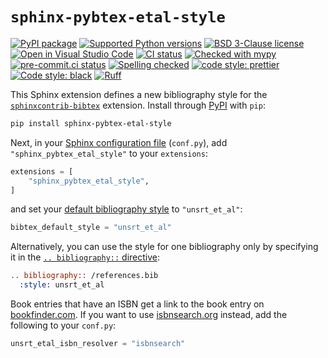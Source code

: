# `sphinx-pybtex-etal-style`

[![PyPI package](https://badge.fury.io/py/sphinx-pybtex-etal-style.svg)](https://pypi.org/project/sphinx-pybtex-etal-style)
[![Supported Python versions](https://img.shields.io/pypi/pyversions/sphinx-pybtex-etal-style)](https://pypi.org/project/sphinx-pybtex-etal-style)
[![BSD 3-Clause license](https://img.shields.io/badge/License-BSD_3--Clause-blue.svg)](https://opensource.org/licenses/BSD-3-Clause)
[![Open in Visual Studio Code](https://img.shields.io/badge/vscode-open-blue?logo=visualstudiocode)](https://open.vscode.dev/ComPWA/sphinx-pybtex-etal-style)
[![CI status](https://github.com/ComPWA/sphinx-pybtex-etal-style/workflows/CI/badge.svg)](https://github.com/ComPWA/sphinx-pybtex-etal-style/actions?query=branch%3Amain+workflow%3ACI)
[![Checked with mypy](http://www.mypy-lang.org/static/mypy_badge.svg)](https://mypy.readthedocs.io)
[![pre-commit.ci status](https://results.pre-commit.ci/badge/github/ComPWA/sphinx-pybtex-etal-style/main.svg)](https://results.pre-commit.ci/latest/github/ComPWA/sphinx-pybtex-etal-style/main)
[![Spelling checked](https://img.shields.io/badge/cspell-checked-brightgreen.svg)](https://github.com/streetsidesoftware/cspell/tree/master/packages/cspell)
[![code style: prettier](https://img.shields.io/badge/code_style-prettier-ff69b4.svg?style=flat-square)](https://github.com/prettier/prettier)
[![Code style: black](https://img.shields.io/badge/code%20style-black-000000.svg)](https://github.com/psf/black)
[![Ruff](https://img.shields.io/endpoint?url=https://raw.githubusercontent.com/charliermarsh/ruff/main/assets/badge/v2.json)](https://github.com/astral-sh/ruff)

This Sphinx extension defines a new bibliography style for the [`sphinxcontrib-bibtex`](https://sphinxcontrib-bibtex.rtfd.io) extension. Install through [PyPI](https://pypi.org) with `pip`:

```bash
pip install sphinx-pybtex-etal-style
```

Next, in your [Sphinx configuration file](https://www.sphinx-doc.org/en/master/usage/configuration.html) (`conf.py`), add `"sphinx_pybtex_etal_style"` to your `extensions`:

```python
extensions = [
    "sphinx_pybtex_etal_style",
]
```

and set your [default bibliography style](https://sphinxcontrib-bibtex.readthedocs.io/en/stable/usage.html#bibliography-style) to `"unsrt_et_al"`:

```python
bibtex_default_style = "unsrt_et_al"
```

Alternatively, you can use the style for one bibliography only by specifying it in the [`.. bibliography::` directive](https://sphinxcontrib-bibtex.readthedocs.io/en/stable/usage.html#directive-bibliography):

```rst
.. bibliography:: /references.bib
  :style: unsrt_et_al
```

Book entries that have an ISBN get a link to the book entry on [bookfinder.com](https://bookfinder.com/search). If you want to use [isbnsearch.org](https://isbnsearch.org) instead, add the following to your `conf.py`:

```python
unsrt_etal_isbn_resolver = "isbnsearch"
```
